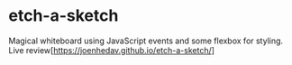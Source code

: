 # etch-a-sketch
Magical whiteboard using JavaScript events and some flexbox for styling. Live review[https://joenhedav.github.io/etch-a-sketch/]